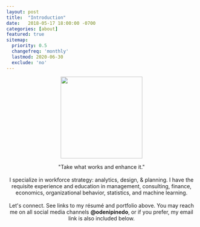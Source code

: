```yaml
---
layout: post
title:  "Introduction"
date:   2018-05-17 18:00:00 -0700
categories: [about]
featured: true
sitemap:
  priority: 0.5
  changefreq: 'monthly'
  lastmod: 2020-06-30
  exclude: 'no'
---
```


<p align="center">
  <img src="https://pinedo.org/assets/png/dpinedo_photo.png" height="216" width="216">
</p>

<p align="center">
"Take what works and enhance it."
<br><br>
I specialize in workforce strategy: analytics, design, & planning. I have the requisite experience and education in management, consulting, finance, economics, organizational behavior, statistics, and machine learning.
<br><br>
Let's connect. See links to my résumé and portfolio above. You may reach me on all social media channels <span style="font-weight:bold">@odenipinedo</span>, or if you prefer, my email link is also included below.
</p>
